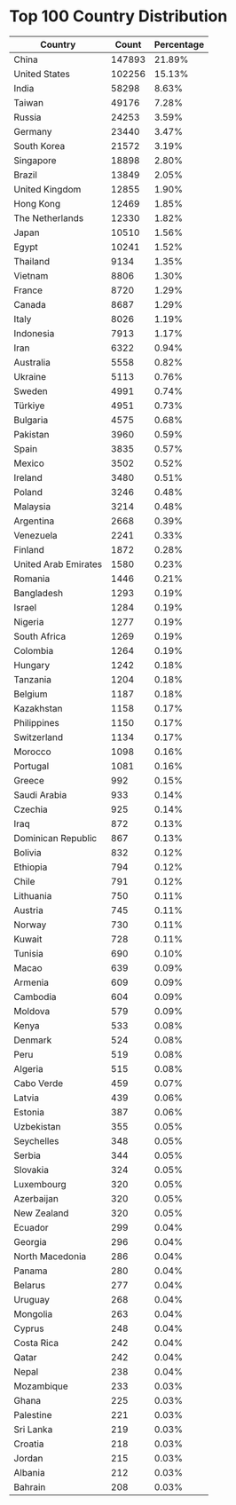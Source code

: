# Top 100 Country Distribution
| Country | Count | Percentage |
|----|----|----|
| China | 147893 | 21.89% |
| United States | 102256 | 15.13% |
| India | 58298 | 8.63% |
| Taiwan | 49176 | 7.28% |
| Russia | 24253 | 3.59% |
| Germany | 23440 | 3.47% |
| South Korea | 21572 | 3.19% |
| Singapore | 18898 | 2.80% |
| Brazil | 13849 | 2.05% |
| United Kingdom | 12855 | 1.90% |
| Hong Kong | 12469 | 1.85% |
| The Netherlands | 12330 | 1.82% |
| Japan | 10510 | 1.56% |
| Egypt | 10241 | 1.52% |
| Thailand | 9134 | 1.35% |
| Vietnam | 8806 | 1.30% |
| France | 8720 | 1.29% |
| Canada | 8687 | 1.29% |
| Italy | 8026 | 1.19% |
| Indonesia | 7913 | 1.17% |
| Iran | 6322 | 0.94% |
| Australia | 5558 | 0.82% |
| Ukraine | 5113 | 0.76% |
| Sweden | 4991 | 0.74% |
| Türkiye | 4951 | 0.73% |
| Bulgaria | 4575 | 0.68% |
| Pakistan | 3960 | 0.59% |
| Spain | 3835 | 0.57% |
| Mexico | 3502 | 0.52% |
| Ireland | 3480 | 0.51% |
| Poland | 3246 | 0.48% |
| Malaysia | 3214 | 0.48% |
| Argentina | 2668 | 0.39% |
| Venezuela | 2241 | 0.33% |
| Finland | 1872 | 0.28% |
| United Arab Emirates | 1580 | 0.23% |
| Romania | 1446 | 0.21% |
| Bangladesh | 1293 | 0.19% |
| Israel | 1284 | 0.19% |
| Nigeria | 1277 | 0.19% |
| South Africa | 1269 | 0.19% |
| Colombia | 1264 | 0.19% |
| Hungary | 1242 | 0.18% |
| Tanzania | 1204 | 0.18% |
| Belgium | 1187 | 0.18% |
| Kazakhstan | 1158 | 0.17% |
| Philippines | 1150 | 0.17% |
| Switzerland | 1134 | 0.17% |
| Morocco | 1098 | 0.16% |
| Portugal | 1081 | 0.16% |
| Greece | 992 | 0.15% |
| Saudi Arabia | 933 | 0.14% |
| Czechia | 925 | 0.14% |
| Iraq | 872 | 0.13% |
| Dominican Republic | 867 | 0.13% |
| Bolivia | 832 | 0.12% |
| Ethiopia | 794 | 0.12% |
| Chile | 791 | 0.12% |
| Lithuania | 750 | 0.11% |
| Austria | 745 | 0.11% |
| Norway | 730 | 0.11% |
| Kuwait | 728 | 0.11% |
| Tunisia | 690 | 0.10% |
| Macao | 639 | 0.09% |
| Armenia | 609 | 0.09% |
| Cambodia | 604 | 0.09% |
| Moldova | 579 | 0.09% |
| Kenya | 533 | 0.08% |
| Denmark | 524 | 0.08% |
| Peru | 519 | 0.08% |
| Algeria | 515 | 0.08% |
| Cabo Verde | 459 | 0.07% |
| Latvia | 439 | 0.06% |
| Estonia | 387 | 0.06% |
| Uzbekistan | 355 | 0.05% |
| Seychelles | 348 | 0.05% |
| Serbia | 344 | 0.05% |
| Slovakia | 324 | 0.05% |
| Luxembourg | 320 | 0.05% |
| Azerbaijan | 320 | 0.05% |
| New Zealand | 320 | 0.05% |
| Ecuador | 299 | 0.04% |
| Georgia | 296 | 0.04% |
| North Macedonia | 286 | 0.04% |
| Panama | 280 | 0.04% |
| Belarus | 277 | 0.04% |
| Uruguay | 268 | 0.04% |
| Mongolia | 263 | 0.04% |
| Cyprus | 248 | 0.04% |
| Costa Rica | 242 | 0.04% |
| Qatar | 242 | 0.04% |
| Nepal | 238 | 0.04% |
| Mozambique | 233 | 0.03% |
| Ghana | 225 | 0.03% |
| Palestine | 221 | 0.03% |
| Sri Lanka | 219 | 0.03% |
| Croatia | 218 | 0.03% |
| Jordan | 215 | 0.03% |
| Albania | 212 | 0.03% |
| Bahrain | 208 | 0.03% |
